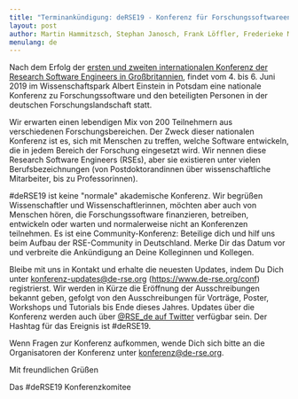 ```yaml
---
title: "Terminankündigung: deRSE19 - Konferenz für ForschungssoftwareentwicklerInnen in Deutschland, 4.-6. Juni 2019"
layout: post
author: Martin Hammitzsch, Stephan Janosch, Frank Löffler, Frederieke Miesner
menulang: de
---
```


Nach dem Erfolg der [ersten und zweiten internationalen Konferenz der Research Software Engineers in Großbritannien](https://rse.ac.uk/events/past-conferences/), findet vom 4. bis 6. Juni 2019 im Wissenschaftspark Albert Einstein in Potsdam eine nationale Konferenz zu Forschungssoftware und den beteiligten Personen in der deutschen Forschungslandschaft statt.

Wir erwarten einen lebendigen Mix von 200 Teilnehmern aus verschiedenen Forschungsbereichen. Der Zweck dieser nationalen Konferenz ist es, sich mit Menschen zu treffen, welche Software entwickeln, die in jedem Bereich der Forschung eingesetzt wird. Wir nennen diese Research Software Engineers (RSEs), aber sie existieren unter vielen Berufsbezeichnungen (von Postdoktorandinnen über wissenschaftliche Mitarbeiter, bis zu Professorinnen).

\#deRSE19 ist keine "normale" akademische Konferenz. Wir begrüßen Wissenschaftler und Wissenschaftlerinnen, möchten aber auch von Menschen hören, die Forschungssoftware finanzieren, betreiben, entwickeln oder warten und normalerweise nicht an Konferenzen teilnehmen. Es ist eine Community-Konferenz: Beteilige dich und hilf uns beim Aufbau der RSE-Community in Deutschland. Merke Dir das Datum vor und verbreite die Ankündigung an Deine Kolleginnen und Kollegen.

Bleibe mit uns in Kontakt und erhalte die neuesten Updates, indem Du Dich unter [konferenz-updates@de-rse.org](https://ml06.ispgateway.de/mailman/listinfo/konferenz-updates_de-rse.org) (https://www.de-rse.org/conf) registrierst. Wir werden in Kürze die Eröffnung der Ausschreibungen bekannt geben, gefolgt von den Ausschreibungen für Vorträge, Poster, Workshops und Tutorials bis Ende dieses Jahres. Updates über die Konferenz werden auch über [@RSE_de auf Twitter](https://twitter.com/rse_de) verfügbar sein. Der Hashtag für das Ereignis ist #deRSE19.

Wenn Fragen zur Konferenz aufkommen, wende Dich sich bitte an die Organisatoren der Konferenz unter [konferenz@de-rse.org](mailto:konferenz@de-rse.org).

Mit freundlichen Grüßen

Das #deRSE19 Konferenzkomitee